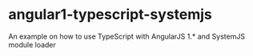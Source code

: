 # angular1-typescript-systemjs
An example on how to use TypeScript with AngularJS 1.* and SystemJS module loader
